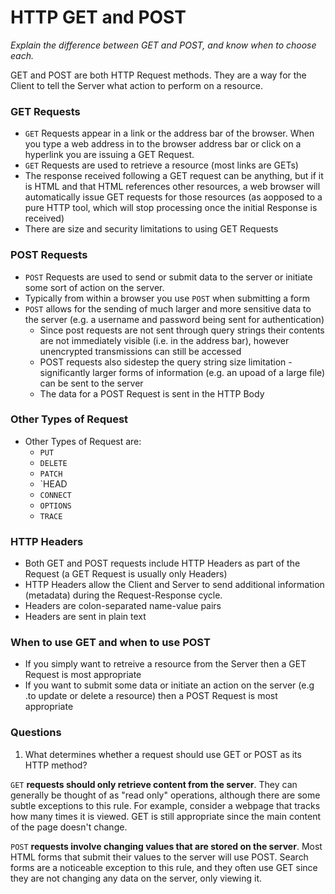 # HTTP GET and POST

*Explain the difference between GET and POST, and know when to choose each.*

GET and POST are both HTTP Request methods. They are a way for the Client to tell the Server what action to perform on a resource.

### GET Requests


  * `GET` Requests appear in a link or the address bar of the browser. When you type a web address in to the browser address bar or click on a hyperlink you are issuing a GET Request.
  * `GET` Requests are used to retrieve a resource (most links are GETs)
  * The response received following a GET request can be anything, but if it is HTML and that HTML references other resources, a web browser will automatically issue GET requests for those resources (as aopposed to a pure HTTP tool, which will stop processing once the initial Response is received)
  * There are size and security limitations to using GET Requests

### POST Requests

  * `POST` Requests are used to send or submit data to the server or initiate some sort of action on the server. 
  * Typically from within a browser you use `POST` when submitting a form
  * `POST` allows for the sending of much larger and more sensitive data to the server (e.g. a username and password being sent for authentication)
    * Since post requests are not sent through query strings their contents are not immediately visible (i.e. in the address bar), however unencrypted transmissions can still be accessed
    * POST requests also sidestep the query string size limitation - significantly larger forms of information (e.g. an upoad of a large file) can be sent to the server
    * The data for a POST Request is sent in the HTTP Body

### Other Types of Request

  * Other Types of Request are:
    * `PUT`
    * `DELETE`
    * `PATCH`
    * `HEAD
    * `CONNECT`
    * `OPTIONS`
    * `TRACE`

### HTTP Headers

  * Both GET and POST requests include HTTP Headers as part of the Request (a GET Request is usually only Headers)
  * HTTP Headers allow the Client and Server to send additional information (metadata) during the Request-Response cycle.
  * Headers are colon-separated name-value pairs
  * Headers are sent in plain text

### When to use GET and when to use POST

  * If you simply want to retreive a resource from the Server then a GET Request is most appropriate
  * If you want to submit some data or initiate an action on the server (e.g .to update or delete a resource) then a POST Request is most appropriate

### Questions

1. What determines whether a request should use GET or POST as its HTTP method?



`GET` **requests should only retrieve content from the server**. They can generally be thought of as "read only" operations, although there are some subtle exceptions to this rule. For example, consider a webpage that tracks how many times it is viewed. GET is still appropriate since the main content of the page doesn't change.

`POST` **requests involve changing values that are stored on the server**. Most HTML forms that submit their values to the server will use POST. Search forms are a noticeable exception to this rule, and they often use GET since they are not changing any data on the server, only viewing it.

